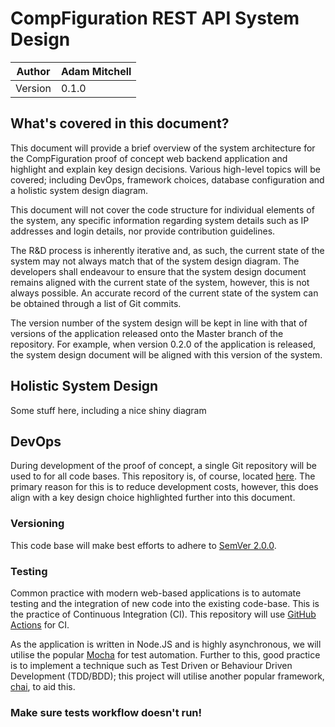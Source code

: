 # CompFiguration REST API System Design
| Author | Adam Mitchell |
|--|--|
| Version | 0.1.0 |

## What's covered in this document?
This document will provide a brief overview of the system architecture for the CompFiguration proof of concept web backend application and highlight and explain key design decisions. Various high-level topics will be covered; including DevOps, framework choices, database configuration and a holistic system design diagram. 

This document will not cover the code structure for individual elements of the system, any specific information regarding system details such as IP addresses and login details, nor provide contribution guidelines. 

The R&D process is inherently iterative and, as such, the current state of the system may not always match that of the system design diagram. The developers shall endeavour to ensure that the system design document remains aligned with the current state of the system, however, this is not always possible. An accurate record of the current state of the system can be obtained through a list of Git commits. 

The version number of the system design will be kept in line with that of versions of the application released onto the Master branch of the repository. For example, when version 0.2.0 of the application is released, the system design document will be aligned with this version of the system. 

## Holistic System Design
Some stuff here, including a nice shiny diagram

## DevOps
During development of the proof of concept, a single Git repository will be used to for all code bases. This repository is, of course, located [here](https://github.com/CompFigurationLtd/CompFiguration-Backend). The primary reason for this is to reduce development costs, however, this does align with a key design choice highlighted further into this document. 

### Versioning
This code base will make best efforts to adhere to [SemVer 2.0.0](https://semver.org/).

### Testing
Common practice with modern web-based applications is to automate testing and the integration of new code into the existing code-base. This is the practice of Continuous Integration (CI). This repository will use [GitHub Actions](https://github.com/features/actions) for CI. 

As the application is written in Node.JS and is highly asynchronous, we will utilise the popular [Mocha](https://mochajs.org/) for test automation. Further to this, good practice is to implement a technique such as Test Driven or Behaviour Driven Development (TDD/BDD); this project will utilise another popular framework, [chai](https://www.chaijs.com/), to aid this.

### Make sure tests workflow doesn't run!


